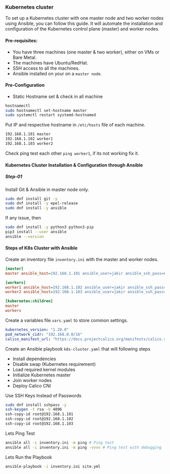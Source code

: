 ### Kubernetes cluster
To set up a Kubernetes cluster with one master node and two worker nodes using Ansible, you can follow this guide. It will automate the installation and configuration of the Kubernetes control plane (master) and worker nodes.

#### Pre-requisites:
- You have three machines (one master & two worker), either on VMs or Bare Metal.
- The machines have Ubuntu/RedHat.
- SSH access to all the machines.
- Ansible installed on your on a `master node`.

#### Pre-Configuration
- Static Hostname set & check in all machine
```bash
hostnamectl
sudo hostnamectl set-hostname master
sudo systemctl restart systemd-hostnamed
```

Put IP and respective hostname in `/etc/hosts` file of each machine.
```bash
192.168.1.101 master
192.168.1.102 worker1
192.168.1.103 worker2
```
Check ping test each other `ping worker1`, if its not working fix it.
#### Kubernetes Cluster Installation & Configuration through Ansible
##### Step-01
Install Git & Ansible in master node only.
```bash
sudo dnf install git -y
sudo dnf install -y epel-release
sudo dnf install -y ansible
```
If any issue, then
```bash
sudo dnf install -y python3 python3-pip
pip3 install --user ansible
ansible --version
```

#### Steps of K8s Cluster with Ansible
Create an inventory file `inventory.ini` with the master and worker nodes.
```ini
[master]
master ansible_host=192.168.1.101 ansible_user=jakir ansible_ssh_pass=054003 ansible_python_interpreter=/usr/bin/python3

[workers]
worker1 ansible_host=192.168.1.102 ansible_user=jakir ansible_ssh_pass=054003 ansible_python_interpreter=/usr/bin/python3
worker2 ansible_host=192.168.1.103 ansible_user=jakir ansible_ssh_pass=054003 ansible_python_interpreter=/usr/bin/python3

[kubernetes:children]
master
workers
```
Create a variables file `vars.yaml` to store common settings.
```yaml
kubernetes_version: "1.28.0"
pod_network_cidr: "192.168.0.0/16"
calico_manifest_url: "https://docs.projectcalico.org/manifests/calico.yaml"
```
Create an Ansible playbook `k8s-cluster.yaml` that will following steps
- Install dependencies
- Disable swap (Kubernetes requirement)
- Load required kernel modules
- Initialize Kubernetes master
- Join worker nodes
- Deploy Calico CNI

Use SSH Keys Instead of Passwords
```bash
sudo dnf install sshpass -y
ssh-keygen -t rsa -b 4096
ssh-copy-id root@192.168.1.101
ssh-copy-id root@192.168.1.102
ssh-copy-id root@192.168.1.103
```

Lets Ping Test
```bash
ansible all -i inventory.ini -m ping # Ping test
ansible all -i inventory.ini -m ping -vvvv # Ping test with debugging
```

Lets Run the Playbook
```bash
ansible-playbook -i inventory.ini site.yml
```

